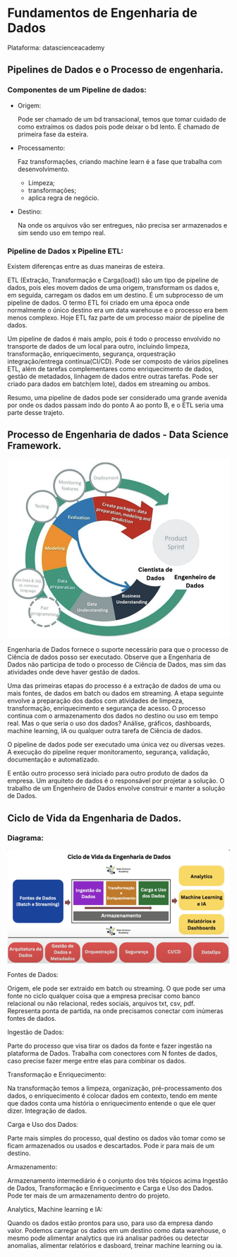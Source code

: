 # Fundamentos de Engenharia de Dados

Plataforma: datascienceacademy

## Pipelines de Dados e o Processo de engenharia.

### **Componentes de um Pipeline de dados:**

- Origem:
    
    Pode ser chamado de um bd transacional, temos que tomar cuidado de como extraímos os dados pois pode deixar o bd lento. É chamado de primeira fase da esteira. 
    
- Processamento:
    
    Faz transformações, criando machine learn é a fase que trabalha com desenvolvimento. 
    
    - Limpeza;
    - transformações;
    - aplica regra de negócio.
- Destino:
    
    Na onde os arquivos vão ser entregues, não precisa ser armazenados e sim sendo uso em tempo real. 
    

### Pipeline de Dados x Pipeline ETL:

Existem diferenças entre as duas maneiras de esteira.

ETL (Extração, Transformação e Carga(load)) são um tipo de pipeline de dados, pois eles movem dados de uma origem, transformam os dados e, em seguida, carregam os dados em um destino. É um subprocesso de um pipeline de dados. O termo ETL foi criado em uma época onde normalmente o único destino era um data warehouse e o processo era bem menos complexo. Hoje ETL faz parte de um processo maior de pipeline de dados.

Um pipeline de dados é mais amplo, pois é todo o processo envolvido no transporte de dados de um local para outro, incluindo limpeza, transformação, enriquecimento, segurança, orquestração integração/entrega contínua(CI/CD). Pode ser composto de vários pipelines ETL, além de tarefas complementares como enriquecimento de dados, gestão de metadados, linhagem de dados entre outras tarefas. Pode ser criado para dados em batch(em lote), dados em streaming ou ambos.

Resumo, uma pipeline de dados pode ser considerado uma grande avenida por onde os dados passam indo do ponto A ao ponto B, e o ETL seria uma parte desse trajeto.

## Processo de Engenharia de dados -  Data Science Framework.

![Untitled](https://github.com/Wilsonmfreire/Data-Science-Academy/blob/main/Fundamentos%20de%20Engenharia%20de%20Dados/Arquivos/Processo%20de%20Engenharia%20de%20dados%20-%20%20Data%20Science%20Framework..png?raw=true)

Engenharia de Dados fornece o suporte necessário para que o processo de Ciência de dados posso ser executado. Observe que a Engenharia de Dados não participa de todo o processo de Ciência de Dados, mas sim das atividades onde deve haver gestão de dados. 

Uma das primeiras etapas do processo é a extração de dados de uma ou mais fontes, de dados em batch ou dados em streaming. A etapa seguinte envolve a preparação dos dados com atividades de limpeza, transformação, enriquecimento e segurança de acesso. O processo continua com o armazenamento dos dados no destino ou uso em tempo real. Mas o que seria o uso dos dados? Análise, gráficos, dashboards, machine learning, IA ou qualquer outra tarefa de Ciência de dados.

O pipeline de dados pode ser executado uma única vez ou diversas vezes. A execução do pipeline requer monitoramento, segurança, validação, documentação e automatizado.

E então outro processo será iniciado para outro produto de dados da empresa. Um arquiteto de dados é o responsável por projetar a solução. O trabalho de um Engenheiro de Dados envolve construir e manter a solução de Dados.

## Ciclo de Vida da Engenharia de Dados.

### Diagrama:

![Untitled](https://github.com/Wilsonmfreire/Data-Science-Academy/blob/main/Fundamentos%20de%20Engenharia%20de%20Dados/Arquivos/Ciclo%20de%20Vida%20da%20Engenharia%20de%20Dados.png?raw=true)

Fontes de Dados:

Origem, ele pode ser extraido em batch ou streaming. O que pode ser uma fonte no ciclo qualquer coisa que a empresa precisar como banco relacional ou não relacional, redes sociais, arquivos txt, csv, pdf. Representa ponta de partida, na onde precisamos conectar com inúmeras fontes de dados. 

Ingestão de Dados: 

Parte do processo que visa tirar os dados da fonte e fazer ingestão na plataforma de Dados. Trabalha com conectores com N fontes de dados, caso precise fazer merge entre elas para combinar os dados. 

Transformação e Enriquecimento:

Na transformação temos a limpeza, organização, pré-processamento dos dados, o enriquecimento é colocar dados em contexto, tendo em mente que dados conta uma história o enriquecimento entende o que ele quer dizer. Integração de dados. 

Carga e Uso dos Dados:

Parte mais simples do processo, qual destino os dados vão tomar como se ficam armazenados ou usados e descartados. Pode ir para mais de um destino. 

Armazenamento: 

Armazenamento intermediário é o conjunto dos três tópicos acima Ingestão de Dados, Transformação e Enriquecimento e Carga e Uso dos Dados. Pode ter mais de um armazenamento dentro do projeto. 

Analytics, Machine learning e IA:

Quando os dados estão prontos para uso, para uso da empresa dando valor. Podemos carregar os dados em um destino como data warehouse, o mesmo pode alimentar analytics que irá analisar padrões ou detectar anomalias, alimentar relatórios e dasboard, treinar machine learning ou ia.
